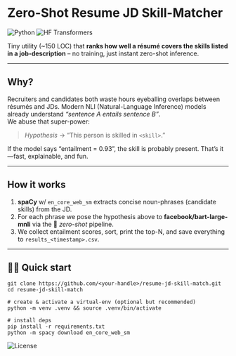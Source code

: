 # Zero-Shot Resume JD Skill-Matcher

![Python](https://img.shields.io/badge/Python-3.9%2B-blue?logo=python)
![HF Transformers](https://img.shields.io/badge/🤗_Transformers-4.40+-ff66cc)


Tiny utility (~150 LOC) that **ranks how well a résumé covers the skills
listed in a job-description** – no training, just instant zero-shot inference.

---

## Why?

Recruiters and candidates both waste hours eyeballing overlaps between
résumés and JDs. Modern NLI (Natural-Language Inference) models already
understand *“sentence A entails sentence B”*.  
We abuse that super-power:

> *Hypothesis* → “This person is skilled in `<skill>`.”

If the model says “entailment = 0.93”, the skill is probably present.
That’s it—fast, explainable, and fun.

---

## How it works

1. **spaCy** w/ `en_core_web_sm` extracts concise noun-phrases
   (candidate skills) from the JD.
2. For each phrase we pose the hypothesis above to
   **facebook/bart-large-mnli** via the 🤗 *zero-shot* pipeline.
3. We collect entailment scores, sort, print the top-N, and save everything
   to `results_<timestamp>.csv`.

---

## 🏃‍♂️ Quick start

```
git clone https://github.com/<your-handle>/resume-jd-skill-match.git
cd resume-jd-skill-match

# create & activate a virtual-env (optional but recommended)
python -m venv .venv && source .venv/bin/activate

# install deps
pip install -r requirements.txt
python -m spacy download en_core_web_sm
```


![License](https://img.shields.io/badge/License-MIT-green)
